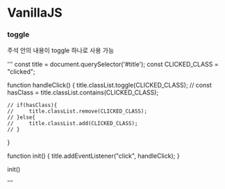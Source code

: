 # VanillaJS

### toggle
주석 안의 내용이 toggle 하나로 사용 가능

'''
const title = document.querySelector('#title');
const CLICKED_CLASS = "clicked";

function handleClick() {
    title.classList.toggle(CLICKED_CLASS);
    // const hasClass = title.classList.contains(CLICKED_CLASS);

    // if(hasClass){
    //     title.classList.remove(CLICKED_CLASS);
    // }else{
    //     title.classList.add(CLICKED_CLASS);
    // }
}

function init() {
    title.addEventListener("click", handleClick);
}

init()

'''
